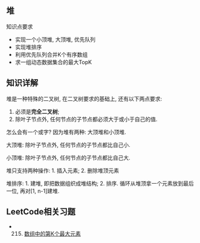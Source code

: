 ## 堆

知识点要求

* 实现一个小顶堆, 大顶堆, 优先队列
* 实现堆排序
* 利用优先队列合并K个有序数组
* 求一组动态数据集合的最大TopK

## 知识详解

堆是一种特殊的二叉树, 在二叉树要求的基础上, 还有以下两点要求:

1. 必须是**完全二叉树**;
2. 除叶子节点外, 任何节点的子节点都必须大于或小于自己的值.

怎么会有一个或字? 因为堆有两种: 大顶堆和小顶堆.

大顶堆: 除叶子节点外, 任何节点的子节点都比自己小.

小顶堆: 除叶子节点外, 任何节点的子节点都比自己大.

堆只支持两种操作: 1. 插入元素; 2. 删除堆顶元素

堆排序: 1. 建堆, 即把数据组织成堆结构; 2. 排序. 循环从堆顶拿一个元素放到最后一位, 再对[1, n-1]建堆.

## LeetCode相关习题

* 215. [数组中的第K个最大元素](https://leetcode-cn.com/problems/kth-largest-element-in-an-array/)
